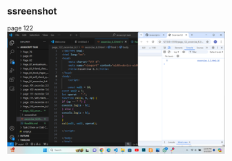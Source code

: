 ## ssreenshot

page 122
![input/output](../page_122_excercise_6.3/screenshot/Screenshot%202024-09-06%20123559.png)